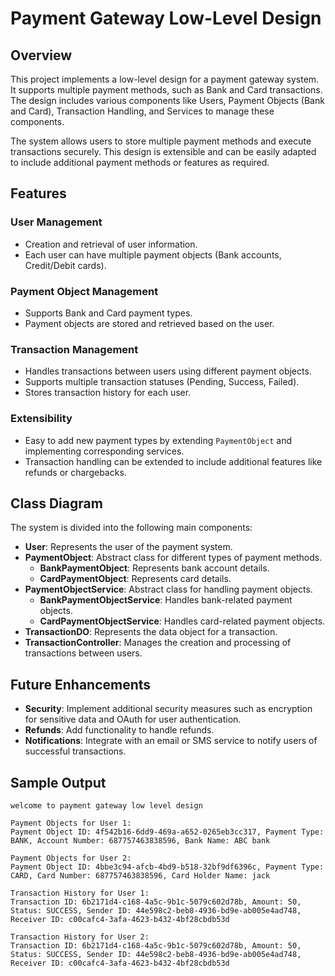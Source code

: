 # Payment Gateway Low-Level Design

## Overview

This project implements a low-level design for a payment gateway system. It supports multiple payment methods, such as Bank and Card transactions. The design includes various components like Users, Payment Objects (Bank and Card), Transaction Handling, and Services to manage these components.

The system allows users to store multiple payment methods and execute transactions securely. This design is extensible and can be easily adapted to include additional payment methods or features as required.

## Features

### User Management
- Creation and retrieval of user information.
- Each user can have multiple payment objects (Bank accounts, Credit/Debit cards).

### Payment Object Management
- Supports Bank and Card payment types.
- Payment objects are stored and retrieved based on the user.

### Transaction Management
- Handles transactions between users using different payment objects.
- Supports multiple transaction statuses (Pending, Success, Failed).
- Stores transaction history for each user.

### Extensibility
- Easy to add new payment types by extending `PaymentObject` and implementing corresponding services.
- Transaction handling can be extended to include additional features like refunds or chargebacks.

## Class Diagram

The system is divided into the following main components:

- **User**: Represents the user of the payment system.
- **PaymentObject**: Abstract class for different types of payment methods.
  - **BankPaymentObject**: Represents bank account details.
  - **CardPaymentObject**: Represents card details.
- **PaymentObjectService**: Abstract class for handling payment objects.
  - **BankPaymentObjectService**: Handles bank-related payment objects.
  - **CardPaymentObjectService**: Handles card-related payment objects.
- **TransactionDO**: Represents the data object for a transaction.
- **TransactionController**: Manages the creation and processing of transactions between users.


## Future Enhancements

- **Security**: Implement additional security measures such as encryption for sensitive data and OAuth for user authentication.
- **Refunds**: Add functionality to handle refunds.
- **Notifications**: Integrate with an email or SMS service to notify users of successful transactions.

## Sample Output

```plaintext
welcome to payment gateway low level design

Payment Objects for User 1:
Payment Object ID: 4f542b16-6dd9-469a-a652-0265eb3cc317, Payment Type: BANK, Account Number: 687757463838596, Bank Name: ABC bank

Payment Objects for User 2:
Payment Object ID: 4bbe3c94-afcb-4bd9-b518-32bf9df6396c, Payment Type: CARD, Card Number: 687757463838596, Card Holder Name: jack

Transaction History for User 1:
Transaction ID: 6b2171d4-c168-4a5c-9b1c-5079c602d78b, Amount: 50, Status: SUCCESS, Sender ID: 44e598c2-beb8-4936-bd9e-ab005e4ad748, Receiver ID: c00cafc4-3afa-4623-b432-4bf28cbdb53d

Transaction History for User 2:
Transaction ID: 6b2171d4-c168-4a5c-9b1c-5079c602d78b, Amount: 50, Status: SUCCESS, Sender ID: 44e598c2-beb8-4936-bd9e-ab005e4ad748, Receiver ID: c00cafc4-3afa-4623-b432-4bf28cbdb53d
